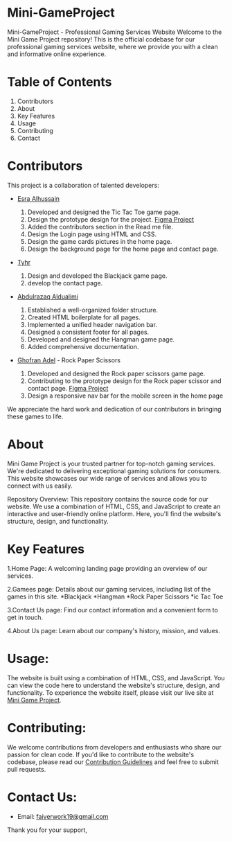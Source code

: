 # Mini-GameProject
Mini-GameProject - Professional Gaming Services Website
Welcome to the Mini Game Project repository! This is the official codebase for our professional gaming services website, where we provide you with a clean and informative online experience.

# Table of Contents
1. Contributors
2. About
3. Key Features
4. Usage
5. Contributing
6. Contact

# Contributors

This project is a collaboration of talented developers:

- [Esra Alhussain](https://github.com/Esra-Alhussain)  
   1. Developed and designed the Tic Tac Toe game page. 
   2. Design the prototype design for the project.
   [Figma Project](https://www.figma.com/file/T4fTtUdeM4ZTYPuCt0JMUz/Mini-Game-project?type=design&node-id=0%3A1&mode=design&t=0MmIFZA1t6qcUi9K-1)
   3. Added the contributors section in the Read me file.
   4. Design the Login page using HTML and CSS.
   5. Design the game cards pictures in the home page.
   6. Design the background page for the home page and contact page.
   

- [Tyhr](https://github.com/ttrubiak)
  1. Design and developed the Blackjack game page.
  2. develop the contact page.
     
- [Abdulrazaq Aldualimi](https://github.com/abdulrazzaqal-dulaimi)
  1. Established a well-organized folder structure. 
  2. Created HTML boilerplate for all pages. 
  3. Implemented a unified header navigation bar. 
  4. Designed a consistent footer for all pages. 
  5. Developed and designed the Hangman game page. 
  6. Added comprehensive documentation.

- [Ghofran Adel](https://github.com/ghufran-adel) - Rock Paper Scissors
  1. Developed and designed the Rock paper scissors game page. 
  2. Contributing to the prototype design for the Rock paper scissor and contact page.
  [Figma Project](https://www.figma.com/file/T4fTtUdeM4ZTYPuCt0JMUz/Mini-Game-project?type=design&node-id=0%3A1&mode=design&t=0MmIFZA1t6qcUi9K-1)
  3. Design a responsive nav bar for the mobile screen in the home page


We appreciate the hard work and dedication of our contributors in bringing these games to life.
   
# About 
Mini Game Project is your trusted partner for top-notch gaming services. We're dedicated to delivering exceptional gaming solutions for consumers. This website showcases our wide range of services and allows you to connect with us easily.

Repository Overview:
This repository contains the source code for our website. We use a combination of HTML, CSS, and JavaScript to create an interactive and user-friendly online platform. Here, you'll find the website's structure, design, and functionality.

# Key Features
1.Home Page: A welcoming landing page providing an overview of our services.

2.Gamees page: Details about our gaming services, including list of the games in this site.
    *Blackjack
    *Hangman
    *Rock Paper Scissors
    *ic Tac Toe

3.Contact Us page: Find our contact information and a convenient form to get in touch.

4.About Us page: Learn about our company's history, mission, and values.

# Usage:
The website is built using a combination of HTML, CSS, and JavaScript. You can view the code here to understand the website's structure, design, and functionality. To experience the website itself, please visit our live site at [Mini Game Project]([https://www.judeycleaning.com](https://ghufran-adel.github.io/Mini-GameProject/index.html)).

# Contributing:
We welcome contributions from developers and enthusiasts who share our passion for clean code. If you'd like to contribute to the website's codebase, please read our [Contribution Guidelines](CONTRIBUTING.md) and feel free to submit pull requests.

# Contact Us:
- Email: faiverwork19@gmail.com

Thank you for your support,
